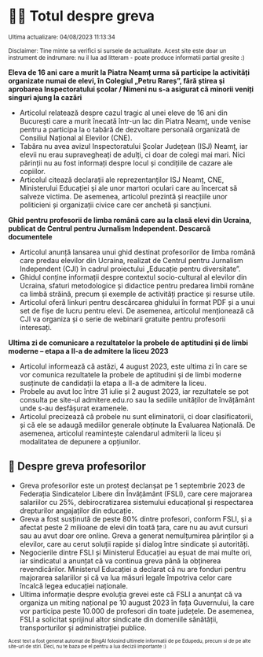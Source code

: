 # 👩‍🏫 Totul despre greva
<sub>Ultima actualizare: 04/08/2023 11:13:34</sub>

<sub>Disclaimer: Tine minte sa verifici si sursele de actualitate. Acest site este doar un instrument de indrumare: nu il lua ad litteram - poate produce informatii partial gresite :)</sub>

**Eleva de 16 ani care a murit la Piatra Neamț urma să participe la activități organizate numai de elevi, în Colegiul „Petru Rareș”, fără știrea și aprobarea Inspectoratului școlar / Nimeni nu s-a asigurat că minorii veniți singuri ajung la cazări**
- Articolul relatează despre cazul tragic al unei eleve de 16 ani din București care a murit înecată într-un lac din Piatra Neamț, unde venise pentru a participa la o tabără de dezvoltare personală organizată de Consiliul Național al Elevilor (CNE).
- Tabăra nu avea avizul Inspectoratului Școlar Județean (ISJ) Neamț, iar elevii nu erau supravegheați de adulți, ci doar de colegi mai mari. Nici părinții nu au fost informați despre locul și condițiile de cazare ale copiilor.
- Articolul citează declarații ale reprezentanților ISJ Neamț, CNE, Ministerului Educației și ale unor martori oculari care au încercat să salveze victima. De asemenea, articolul prezintă și reacțiile unor politicieni și organizații civice care cer anchetă și sancțiuni.

**Ghid pentru profesorii de limba română care au la clasă elevi din Ucraina, publicat de Centrul pentru Jurnalism Independent. Descarcă documentele**
- Articolul anunță lansarea unui ghid destinat profesorilor de limba română care predau elevilor din Ucraina, realizat de Centrul pentru Jurnalism Independent (CJI) în cadrul proiectului „Educație pentru diversitate”.
- Ghidul conține informații despre contextul socio-cultural al elevilor din Ucraina, sfaturi metodologice și didactice pentru predarea limbii române ca limbă străină, precum și exemple de activități practice și resurse utile.
- Articolul oferă linkuri pentru descărcarea ghidului în format PDF și a unui set de fișe de lucru pentru elevi. De asemenea, articolul menționează că CJI va organiza și o serie de webinarii gratuite pentru profesorii interesați.

**Ultima zi de comunicare a rezultatelor la probele de aptitudini și de limbi moderne – etapa a II-a de admitere la liceu 2023**
- Articolul informează că astăzi, 4 august 2023, este ultima zi în care se vor comunica rezultatele la probele de aptitudini și de limbi moderne susținute de candidații la etapa a II-a de admitere la liceu.
- Probele au avut loc între 31 iulie și 2 august 2023, iar rezultatele se pot consulta pe site-ul admitere.edu.ro sau la sediile unităților de învățământ unde s-au desfășurat examenele.
- Articolul precizează că probele nu sunt eliminatorii, ci doar clasificatorii, și că ele se adaugă mediilor generale obținute la Evaluarea Națională. De asemenea, articolul reamintește calendarul admiterii la liceu și modalitatea de depunere a opțiunilor.

## 🏫 Despre greva profesorilor
- Greva profesorilor este un protest declanșat pe 1 septembrie 2023 de Federația Sindicatelor Libere din Învățământ (FSLI), care cere majorarea salariilor cu 25%, debirocratizarea sistemului educațional și respectarea drepturilor angajaților din educație.
- Greva a fost susținută de peste 80% dintre profesori, conform FSLI, și a afectat peste 2 milioane de elevi din toată țara, care nu au avut cursuri sau au avut doar ore online. Greva a generat nemulțumirea părinților și a elevilor, care au cerut soluții rapide și dialog între sindicate și autorități.
- Negocierile dintre FSLI și Ministerul Educației au eșuat de mai multe ori, iar sindicatul a anunțat că va continua greva până la obținerea revendicărilor. Ministerul Educației a declarat că nu are fonduri pentru majorarea salariilor și că va lua măsuri legale împotriva celor care încalcă legea educației naționale.
- Ultima informație despre evoluția grevei este că FSLI a anunțat că va organiza un miting național pe 10 august 2023 în fața Guvernului, la care vor participa peste 10.000 de profesori din toate județele. De asemenea, FSLI a solicitat sprijinul altor sindicate din domeniile sănătății, transporturilor și administrației publice.


<sub><sub>Acest text a fost generat automat de BingAI folosind ultimele informatii de pe Edupedu, precum si de pe alte site-uri de stiri. Deci, nu te baza pe el pentru a lua decizii importante :)</sub></sub>